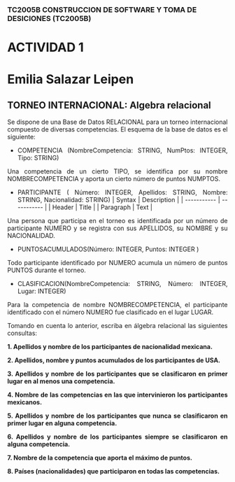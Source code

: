 ### TC2005B CONSTRUCCION DE SOFTWARE Y TOMA DE DESICIONES (TC2005B) 
 
# ACTIVIDAD 1 
# Emilia Salazar Leipen
## TORNEO INTERNACIONAL: Algebra relacional  
 
<div style="text-align: justify">
Se dispone de una Base de Datos RELACIONAL para un torneo internacional compuesto de diversas 
competencias. El esquema de la base de datos es el siguiente:  
 
- COMPETENCIA (NombreCompetencia: STRING, NumPtos: INTEGER, Tipo: STRING) 
 
Una competencia de un cierto TIPO, se identifica por su nombre NOMBRECOMPETENCIA y aporta un cierto 
número de puntos NUMPTOS. 
 
-  PARTICIPANTE (  Número: INTEGER, 
 Apellidos: STRING, Nombre: STRING, Nacionalidad: STRING) 
| Syntax      | Description |
| ----------- | ----------- |
| Header      | Title       |
| Paragraph   | Text        |
 
Una persona que participa en el torneo es identificada por un número de participante NUMERO y se registra con sus 
APELLIDOS, su NOMBRE y su NACIONALIDAD.  
 
- PUNTOSACUMULADOS(Número: INTEGER, Puntos: INTEGER ) 
 
Todo participante identificado por NUMERO acumula un número de puntos PUNTOS durante el torneo.  
 
- CLASIFICACION(NombreCompetencia: STRING, Número: INTEGER, Lugar: INTEGER) 
 
Para la competencia de nombre NOMBRECOMPETENCIA, el participante identificado con el número NUMERO fue 
clasificado en el lugar LUGAR.  
 
 
Tomando en cuenta lo anterior, escriba en álgebra relacional las siguientes consultas: 
 
**1. Apellidos y nombre de los participantes de nacionalidad mexicana.** 
 
**2. Apellidos, nombre y puntos acumulados de los participantes de USA.** 
 
**3. Apellidos y nombre de los participantes que se clasificaron en primer lugar en al menos una 
competencia.**
 
**4. Nombre de las competencias en las que intervinieron los participantes mexicanos.** 
 
**5. Apellidos y nombre de los participantes que nunca se clasificaron en primer lugar en alguna 
competencia.**  
 
**6. Apellidos y nombre de los participantes siempre se clasificaron en alguna competencia.**
 
**7. Nombre de la competencia que aporta el máximo de puntos.** 
 
**8. Países (nacionalidades) que participaron en todas las competencias.** 

</div>
 